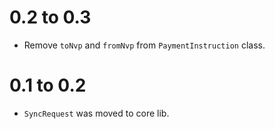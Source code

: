 0.2 to 0.3
==========

* Remove `toNvp` and `fromNvp` from `PaymentInstruction` class.

0.1 to 0.2
==========

* `SyncRequest` was moved to core lib.